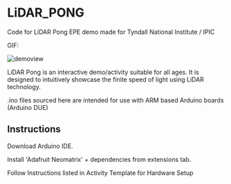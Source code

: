 # LiDAR_PONG
Code for LiDAR Pong EPE demo made for Tyndall National Institute / IPIC

GIF:

![demoview](https://github.com/jmccw/LiDAR_PONG/assets/72471173/0b9aff2a-9aca-463f-a4e1-5f13fa56795f)

LiDAR Pong is an interactive demo/activity suitable for all ages. It is designed to intuitively showcase the finite speed of light using LiDAR technology.

.ino files sourced here are intended for use with ARM based Arduino boards (Arduino DUE)

## Instructions
Download Arduino IDE.

Install 'Adafruit Neomatrix' + dependencies from extensions tab.

Follow Instructions listed in Activity Template for Hardware Setup
